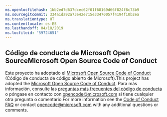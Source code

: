 ```yaml
---
ms.openlocfilehash: 1bb2ed7d637dcec62f01f68169d66f824f8c73b9
ms.sourcegitcommit: 334a1da92a73e42e715e33470057f4194f10b2ea
ms.translationtype: HT
ms.contentlocale: es-ES
ms.lasthandoff: 04/18/2019
ms.locfileid: "59724651"
---
```

## <a name="microsoft-open-source-code-of-conduct"></a><span data-ttu-id="1a916-101">Código de conducta de Microsoft Open Source</span><span class="sxs-lookup"><span data-stu-id="1a916-101">Microsoft Open Source Code of Conduct</span></span>

<span data-ttu-id="1a916-102">Este proyecto ha adoptado el [Microsoft Open Source Code of Conduct](https://opensource.microsoft.com/codeofconduct/) (Código de conducta de código abierto de Microsoft).</span><span class="sxs-lookup"><span data-stu-id="1a916-102">This project has adopted the [Microsoft Open Source Code of Conduct](https://opensource.microsoft.com/codeofconduct/).</span></span>
<span data-ttu-id="1a916-103">Para más información, consulte las [preguntas más frecuentes del código de conducta](https://opensource.microsoft.com/codeofconduct/faq/) o póngase en contacto con [opencode@microsoft.com](mailto:opencode@microsoft.com) si tiene cualquier otra pregunta o comentario.</span><span class="sxs-lookup"><span data-stu-id="1a916-103">For more information see the [Code of Conduct FAQ](https://opensource.microsoft.com/codeofconduct/faq/) or contact [opencode@microsoft.com](mailto:opencode@microsoft.com) with any additional questions or comments.</span></span>

